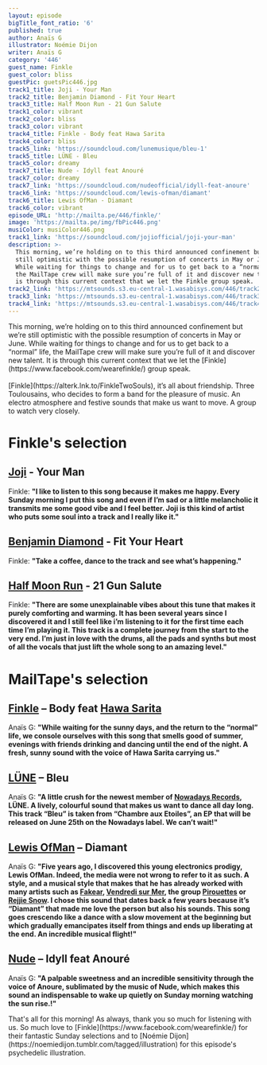 ```yaml
---
layout: episode
bigTitle_font_ratio: '6'
published: true
author: Anaïs G
illustrator: Noémie Dijon
writer: Anaïs G
category: '446'
guest_name: Finkle
guest_color: bliss
guestPic: guetsPic446.jpg
track1_title: Joji - Your Man
track2_title: Benjamin Diamond - Fit Your Heart
track3_title: Half Moon Run - 21 Gun Salute
track1_color: vibrant
track2_color: bliss
track3_color: vibrant
track4_title: Finkle - Body feat Hawa Sarita
track4_color: bliss
track5_link: 'https://soundcloud.com/lunemusique/bleu-1'
track5_title: LÜNE - Bleu
track5_color: dreamy
track7_title: Nude - Idyll feat Anouré
track7_color: dreamy
track7_link: 'https://soundcloud.com/nudeofficial/idyll-feat-anoure'
track6_link: 'https://soundcloud.com/lewis-ofman/diamant'
track6_title: Lewis OfMan - Diamant
track6_color: vibrant
episode_URL: 'http://mailta.pe/446/finkle/'
image: 'https://mailta.pe/img/fbPic446.png'
musiColor: musiColor446.png
track1_link: 'https://soundcloud.com/jojiofficial/joji-your-man'
description: >-
  This morning, we’re holding on to this third announced confinement but we’re
  still optimistic with the possible resumption of concerts in May or June.
  While waiting for things to change and for us to get back to a “normal” life,
  the MailTape crew will make sure you’re full of it and discover new talent. It
  is through this current context that we let the Finkle group speak.
track2_link: 'https://mtsounds.s3.eu-central-1.wasabisys.com/446/track2.mp3'
track3_link: 'https://mtsounds.s3.eu-central-1.wasabisys.com/446/track3.mp3'
track4_link: 'https://mtsounds.s3.eu-central-1.wasabisys.com/446/track4.mp3'
---
```


<p id="introduction">This morning, we’re holding on to this third announced confinement but we’re still optimistic with the possible resumption of concerts in May or June. While waiting for things to change and for us to get back to a “normal” life, the MailTape crew will make sure you’re full of it and discover new talent. It is through this current context that we let the [Finkle](https://www.facebook.com/wearefinkle/) group speak.
<br><br>
[Finkle](https://alterk.lnk.to/FinkleTwoSouls), it’s all about friendship. Three Toulousains, who decides to form a band for the pleasure of music. An electro atmosphere and festive sounds that make us want to move. A group to watch very closely.
</p>

# Finkle's selection

## [Joji](https://soundcloud.com/jojiofficial) - Your Man 
Finkle: **"**I like to listen to this song because it makes me happy. Every Sunday morning I put this song and even if I’m sad or a little melancholic it transmits me some good vibe and I feel better. Joji is this kind of artist who puts some soul into a track and I really like it.**"**

## [Benjamin Diamond](https://soundcloud.com/benjamin-diamond) - Fit Your Heart 
Finkle: **"**Take a coffee, dance to the track and see what’s happening.**"**

## [Half Moon Run](https://soundcloud.com/halfmoonrun) - 21 Gun Salute
Finkle: **"**There are some unexplainable vibes about this tune that makes it purely comforting and warming. It has been several years since I discovered it and I still feel like i’m listening to it for the first time each time I’m playing it. This track is a complete journey from the start to the very end. I’m just in love with the drums, all the pads and synths but most of all the vocals that just lift the whole song to an amazing level.**"**

# MailTape's selection

## [Finkle](https://www.facebook.com/wearefinkle/) – Body feat [Hawa Sarita](https://www.facebook.com/hawasaritamusic/)
Anaïs G: **"**While waiting for the sunny days, and the return to the “normal” life, we console ourselves with this song that smells good of summer, evenings with friends drinking and dancing until the end of the night. A fresh, sunny sound with the voice of Hawa Sarita carrying us.**"**

## [LÜNE](https://soundcloud.com/lunemusique) – Bleu
Anaïs G: **"**A little crush for the newest member of [Nowadays Records](https://soundcloud.com/nowadays-records), LÜNE. A lively, colourful sound that makes us want to dance all day long. This track “Bleu” is taken from “Chambre aux Etoiles”, an EP that will be released on June 25th on the Nowadays label. We can’t wait!**"**

## [Lewis OfMan](https://soundcloud.com/lewis-ofman) – Diamant
Anaïs G: **"**Five years ago, I discovered this young electronics prodigy, Lewis OfMan. Indeed, the media were not wrong to refer to it as such. A style, and a musical style that makes that he has already worked with many artists such as [Fakear](https://soundcloud.com/fakear), [Vendredi sur Mer](https://soundcloud.com/vendredisurmer), the group [Pirouettes](http://thepirouettes.fr/) or [Rejjie Snow](https://www.facebook.com/RejjieSnow/). I chose this sound that dates back a few years because it’s “Diamant” that made me love the person but also his sounds. This song goes crescendo like a dance with a slow movement at the beginning but which gradually emancipates itself from things and ends up liberating at the end. An incredible musical flight!**"**

## [Nude](https://nudemusique.com/) – Idyll feat Anouré
Anaïs G: **"**A palpable sweetness and an incredible sensitivity through the voice of Anoure, sublimated by the music of Nude, which makes this sound an indispensable to wake up quietly on Sunday morning watching the sun rise.!**"**

<p id="outroduction">That's all for this morning! As always, thank you so much for listening with us. So much love to  [Finkle](https://www.facebook.com/wearefinkle/) for their fantastic Sunday selections and to [Noémie Dijon](https://noemiedijon.tumblr.com/tagged/illustration) for this episode's psychedelic illustration.</p>

